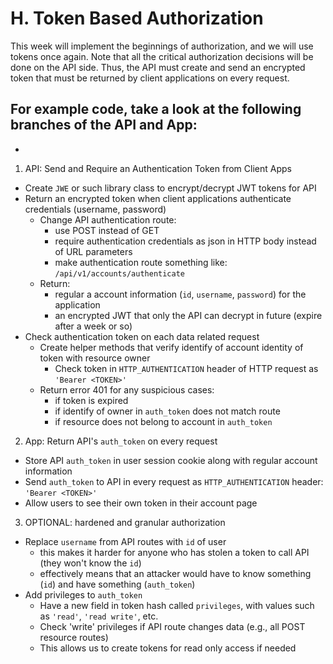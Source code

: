 # H. Token Based Authorization

This week will implement the beginnings of authorization, and we will use tokens once again. Note that all the critical authorization decisions will be done on the API side. Thus, the API must create and send an encrypted token that must be returned by client applications on every request.

For example code, take a look at the following branches of the API and App:
-
-

1. API: Send and Require an Authentication Token from Client Apps
  - Create `JWE` or such library class to encrypt/decrypt JWT tokens for API
  - Return an encrypted token when client applications authenticate credentials (username, password)
    - Change API authentication route:
      - use POST instead of GET
      - require authentication credentials as json in HTTP body instead of URL parameters
      - make authentication route something like: `/api/v1/accounts/authenticate`
    - Return:
      - regular a account information (`id`, `username`, `password`) for the application
      - an encrypted JWT that only the API can decrypt in future (expire after a week or so)
  - Check authentication token on each data related request
    - Create helper methods that verify identify of account identity of token with resource owner
      - Check token in `HTTP_AUTHENTICATION` header of HTTP request as `'Bearer <TOKEN>'`
    - Return error 401 for any suspicious cases:
      - if token is expired
      - if identify of owner in `auth_token` does not match route
      - if resource does not belong to account in `auth_token`
2. App: Return API's `auth_token` on every request
  - Store API `auth_token` in user session cookie along with regular account information
  - Send `auth_token` to API in every request as `HTTP_AUTHENTICATION` header: `'Bearer <TOKEN>'`
  - Allow users to see their own token in their account page
3. OPTIONAL: hardened and granular authorization
  - Replace `username` from API routes with `id` of user
    - this makes it harder for anyone who has stolen a token to call API (they won't know the `id`)
    - effectively means that an attacker would have to know something (`id`) and have something (`auth_token`)
  - Add privileges to `auth_token`
    - Have a new field in token hash called `privileges`, with values such as `'read'`, `'read write'`, etc.
    - Check 'write' privileges if API route changes data (e.g., all POST resource routes)
    - This allows us to create tokens for read only access if needed
